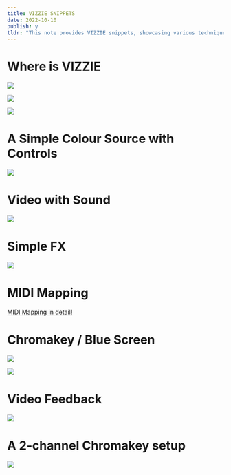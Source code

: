 ```yaml
---
title: VIZZIE SNIPPETS
date: 2022-10-10
publish: y
tldr: "This note provides VIZZIE snippets, showcasing various techniques and setups within the VIZZIE visual programming environment. It includes examples of a simple color source with controls, video with sound, simple FX, MIDI mapping, chromakey/blue screen, and video feedback."
---
```


# Where is VIZZIE
![](../files/vizzie-snippet-001.png)

![](../files/vizzie-snippet-002.png)

![](../files/vizzie-snippet-003.png)

# A Simple Colour Source with Controls
![](../files/vizzie-snippet-0031.png)

# Video with Sound
![](../files/vizzie-snippet-004.png)

# Simple FX
![](../files/vizzie-snippet-005.png)



# MIDI Mapping
[MIDI Mapping in detail!](https://www.youtube.com/watch?v=bIvNLDUsDYI)

# Chromakey / Blue Screen
![](../files/vizzie-snippet-006.png)

![](../files/vizzie-snippet-007.png)

# Video Feedback
![](../files/vizzie-snippet-008.png)

# A 2-channel Chromakey setup
![](../files/vizzie-snippet-009.png)
